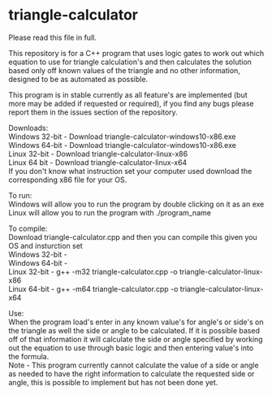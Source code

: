 # triangle-calculator

Please read this file in full.

This repository is for a C++ program that uses logic gates to work out which equation to use for triangle calculation's and then calculates the solution based only off known values of the triangle and no other information, designed to be as automated as possible.

This program is in stable currently as all feature's are implemented (but more may be added if requested or required), if you find any bugs please report them in the issues section of the repository.  

Downloads:  
Windows 32-bit - Download triangle-calculator-windows10-x86.exe  
Windows 64-bit - Download triangle-calculator-windows10-x86.exe  
Linux 32-bit - Download triangle-calculator-linux-x86  
Linux 64 bit - Download triangle-calculator-linux-x64  
If you don't know what instruction set your computer used download the corresponding x86 file for your OS.

To run:  
Windows will allow you to run the program by double clicking on it as an exe  
Linux will allow you to run the program with ./program_name  

To compile:  
Download triangle-calculator.cpp and then you can compile this given you OS and insturction set  
Windows 32-bit -  
Windows 64-bit -  
Linux 32-bit - g++ -m32 triangle-calculator.cpp -o triangle-calculator-linux-x86  
Linux 64-bit - g++ -m64 triangle-calculator.cpp -o triangle-calculator-linux-x64  

Use:  
When the program load's enter in any known value's for angle's or side's on the triangle as well the side or angle to be calculated. If it is possible based off of that information it will calculate the side or angle specified by working out the equation to use through basic logic and then entering value's into the formula.  
Note - This program currently cannot calculate the value of a side or angle as needed to have the right information to calculate the requested side or angle, this is possible to implement but has not been done yet.
